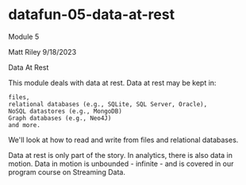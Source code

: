 # datafun-05-data-at-rest
Module 5

Matt Riley
9/18/2023

Data At Rest

This module deals with data at rest. Data at rest may be kept in:

    files,
    relational databases (e.g., SQLite, SQL Server, Oracle), 
    NoSQL datastores (e.g., MongoDB)
    Graph databases (e.g., Neo4J)
    and more. 

We'll look at how to read and write from files and relational databases.

Data at rest is only part of the story. In analytics, there is also data in motion. Data in motion is unbounded - infinite - and is covered in our program course on Streaming Data.